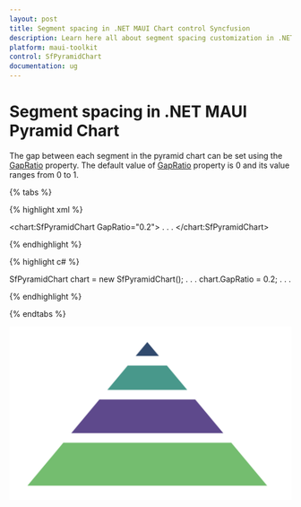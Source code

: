 ```yaml
---
layout: post
title: Segment spacing in .NET MAUI Chart control Syncfusion
description: Learn here all about segment spacing customization in .NET MAUI Chart (SfPyramidChart), its elements and more.
platform: maui-toolkit
control: SfPyramidChart
documentation: ug
---
```


# Segment spacing in .NET MAUI Pyramid Chart

The gap between each segment in the pyramid chart can be set using the [GapRatio](https://help.syncfusion.com/cr/maui-toolkit/Syncfusion.Maui.Toolkit.Charts.SfPyramidChart.html#Syncfusion_Maui_Charts_SfPyramidChart_GapRatio) property. The default value of [GapRatio](https://help.syncfusion.com/cr/maui-toolkit/Syncfusion.Maui.Toolkit.Charts.SfPyramidChart.html#Syncfusion_Maui_Charts_SfPyramidChart_GapRatio) property is 0 and its value ranges from 0 to 1.

{% tabs %}

{% highlight xml %}

<chart:SfPyramidChart GapRatio="0.2">
. . .
</chart:SfPyramidChart>

{% endhighlight %}

{% highlight c# %}

SfPyramidChart chart = new SfPyramidChart();
. . .
chart.GapRatio = 0.2;
. . .

{% endhighlight %}

{% endtabs %}

![Segment spacing in MAUI Chart](Segment_Spacing_images/MAUI_spacing_chart.png)
